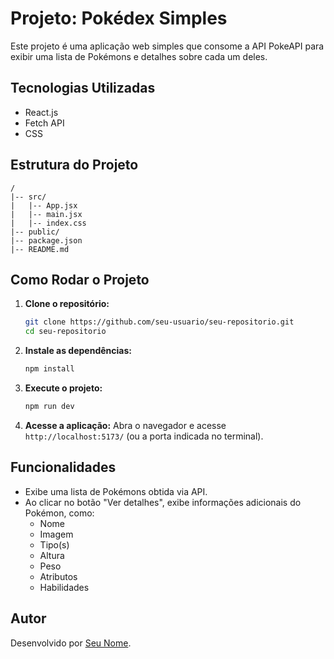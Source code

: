 # Projeto: Pokédex Simples

Este projeto é uma aplicação web simples que consome a API PokeAPI para exibir uma lista de Pokémons e detalhes sobre cada um deles.

## Tecnologias Utilizadas

- React.js
- Fetch API
- CSS

## Estrutura do Projeto

```
/
|-- src/
|   |-- App.jsx
|   |-- main.jsx
|   |-- index.css
|-- public/
|-- package.json
|-- README.md
```

## Como Rodar o Projeto

1. **Clone o repositório:**
   ```sh
   git clone https://github.com/seu-usuario/seu-repositorio.git
   cd seu-repositorio
   ```

2. **Instale as dependências:**
   ```sh
   npm install
   ```

3. **Execute o projeto:**
   ```sh
   npm run dev
   ```

4. **Acesse a aplicação:**
   Abra o navegador e acesse `http://localhost:5173/` (ou a porta indicada no terminal).

## Funcionalidades

- Exibe uma lista de Pokémons obtida via API.
- Ao clicar no botão "Ver detalhes", exibe informações adicionais do Pokémon, como:
  - Nome
  - Imagem
  - Tipo(s)
  - Altura
  - Peso
  - Atributos
  - Habilidades

## Autor

Desenvolvido por [Seu Nome](https://github.com/seu-usuario).
